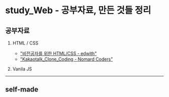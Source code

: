 # study_Web - 공부자료, 만든 것들 정리
## 공부자료
1. HTML / CSS

   - ["비전공자를 위한 HTML/CSS - edwith"](https://www.edwith.org/boostcourse-cs-htmlcss/joinLectures/33586)
   - ["Kakaotalk_Clone_Coding - Nomard Coders"](https://academy.nomadcoders.co/p/kakaoclone_total)

2. Vanila JS
---
## self-made
